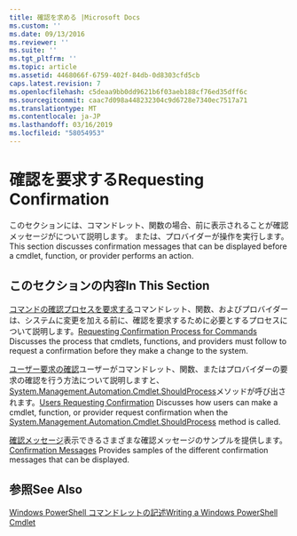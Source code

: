 ```yaml
---
title: 確認を求める |Microsoft Docs
ms.custom: ''
ms.date: 09/13/2016
ms.reviewer: ''
ms.suite: ''
ms.tgt_pltfrm: ''
ms.topic: article
ms.assetid: 4468066f-6759-402f-84db-0d8303cfd5cb
caps.latest.revision: 7
ms.openlocfilehash: c5deaa9bb0dd9621b6f03aeb188cf76ed35dff6c
ms.sourcegitcommit: caac7d098a448232304c9d6728e7340ec7517a71
ms.translationtype: MT
ms.contentlocale: ja-JP
ms.lasthandoff: 03/16/2019
ms.locfileid: "58054953"
---
```

# <a name="requesting-confirmation"></a><span data-ttu-id="53b1c-102">確認を要求する</span><span class="sxs-lookup"><span data-stu-id="53b1c-102">Requesting Confirmation</span></span>

<span data-ttu-id="53b1c-103">このセクションには、コマンドレット、関数の場合、前に表示されることが確認メッセージがについて説明します。 または、プロバイダーが操作を実行します。</span><span class="sxs-lookup"><span data-stu-id="53b1c-103">This section discusses confirmation messages that can be displayed before a cmdlet, function, or provider performs an action.</span></span>

## <a name="in-this-section"></a><span data-ttu-id="53b1c-104">このセクションの内容</span><span class="sxs-lookup"><span data-stu-id="53b1c-104">In This Section</span></span>

<span data-ttu-id="53b1c-105">[コマンドの確認プロセスを要求する](./requesting-confirmation-from-cmdlets.md)コマンドレット、関数、およびプロバイダーは、システムに変更を加える前に、確認を要求するために必要とするプロセスについて説明します。</span><span class="sxs-lookup"><span data-stu-id="53b1c-105">[Requesting Confirmation Process for Commands](./requesting-confirmation-from-cmdlets.md) Discusses the process that cmdlets, functions, and providers must follow to request a confirmation before they make a change to the system.</span></span>

<span data-ttu-id="53b1c-106">[ユーザー要求の確認](./users-requesting-confirmation.md)ユーザーがコマンドレット、関数、またはプロバイダーの要求の確認を行う方法について説明しますと、 [System.Management.Automation.Cmdlet.ShouldProcess](/dotnet/api/System.Management.Automation.Cmdlet.ShouldProcess)メソッドが呼び出されます。</span><span class="sxs-lookup"><span data-stu-id="53b1c-106">[Users Requesting Confirmation](./users-requesting-confirmation.md) Discusses how users can make a cmdlet, function, or provider request confirmation when the [System.Management.Automation.Cmdlet.ShouldProcess](/dotnet/api/System.Management.Automation.Cmdlet.ShouldProcess) method is called.</span></span>

<span data-ttu-id="53b1c-107">[確認メッセージ](./confirmation-messages.md)表示できるさまざまな確認メッセージのサンプルを提供します。</span><span class="sxs-lookup"><span data-stu-id="53b1c-107">[Confirmation Messages](./confirmation-messages.md) Provides samples of the different confirmation messages that can be displayed.</span></span>

## <a name="see-also"></a><span data-ttu-id="53b1c-108">参照</span><span class="sxs-lookup"><span data-stu-id="53b1c-108">See Also</span></span>

[<span data-ttu-id="53b1c-109">Windows PowerShell コマンドレットの記述</span><span class="sxs-lookup"><span data-stu-id="53b1c-109">Writing a Windows PowerShell Cmdlet</span></span>](./writing-a-windows-powershell-cmdlet.md)
